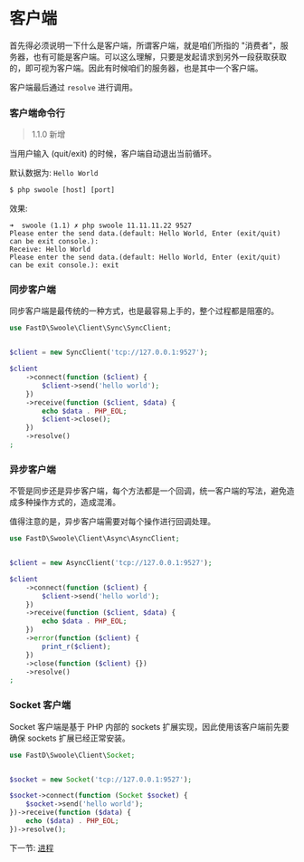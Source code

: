 # 客户端 

首先得必须说明一下什么是客户端，所谓客户端，就是咱们所指的 "消费者"，服务器，也有可能是客户端。可以这么理解，只要是发起请求到另外一段获取获取的，即可视为客户端。因此有时候咱们的服务器，也是其中一个客户端。

客户端最后通过 `resolve` 进行调用。

### 客户端命令行

> 1.1.0 新增

当用户输入 (quit/exit) 的时候，客户端自动退出当前循环。

默认数据为: `Hello World`

```php
$ php swoole [host] [port]
```

效果: 

```
➜  swoole (1.1) ✗ php swoole 11.11.11.22 9527
Please enter the send data.(default: Hello World, Enter (exit/quit) can be exit console.):
Receive: Hello World
Please enter the send data.(default: Hello World, Enter (exit/quit) can be exit console.): exit
```

### 同步客户端

同步客户端是最传统的一种方式，也是最容易上手的，整个过程都是阻塞的。

```php
use FastD\Swoole\Client\Sync\SyncClient;


$client = new SyncClient('tcp://127.0.0.1:9527');

$client
    ->connect(function ($client) {
        $client->send('hello world');
    })
    ->receive(function ($client, $data) {
        echo $data . PHP_EOL;
        $client->close();
    })
    ->resolve()
;
```

### 异步客户端

不管是同步还是异步客户端，每个方法都是一个回调，统一客户端的写法，避免造成多种操作方式的，造成混淆。

值得注意的是，异步客户端需要对每个操作进行回调处理。

```php
use FastD\Swoole\Client\Async\AsyncClient;


$client = new AsyncClient('tcp://127.0.0.1:9527');

$client
    ->connect(function ($client) {
        $client->send('hello world');
    })
    ->receive(function ($client, $data) {
        echo $data . PHP_EOL;
    })
    ->error(function ($client) {
        print_r($client);
    })
    ->close(function ($client) {})
    ->resolve()
;
```

### Socket 客户端

Socket 客户端是基于 PHP 内部的 sockets 扩展实现，因此使用该客户端前先要确保 sockets 扩展已经正常安装。

```php
use FastD\Swoole\Client\Socket;


$socket = new Socket('tcp://127.0.0.1:9527');

$socket->connect(function (Socket $socket) {
    $socket->send('hello world');
})->receive(function ($data) {
    echo ($data) . PHP_EOL;
})->resolve();
```

下一节: [进程](2-3-process.md)